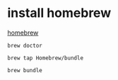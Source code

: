 # install homebrew
[homebrew](http://brew.sh)

```
brew doctor

brew tap Homebrew/bundle

brew bundle
```
